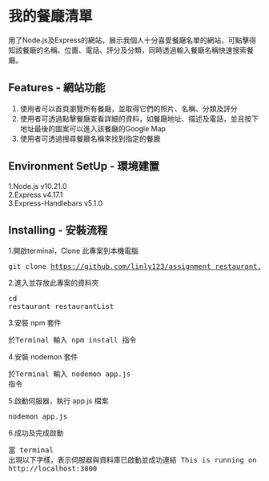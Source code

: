 我的餐廰清單
====
用了Node.js及Express的網站，展示我個人十分喜愛餐廰名單的網站，可點擊得知該餐廰的名稱、位置、電話、評分及分類，同時透過輸入餐廰名稱快速搜索餐廰。

Features - 網站功能
----
1. 使用者可以首頁瀏覽所有餐廰，並取得它們的照片、名稱、分類及評分
2. 使用者可透過點擊餐廰查看詳細的資料，如餐廰地址、描述及電話，並且按下地址最後的圖案可以進入該餐廰的Google Map
3. 使用者可透過搜尋餐廳名稱來找到指定的餐廳

Environment SetUp - 環境建置
----
1.Node.js v10.21.0<br>2.Express v4.17.1<br>3.Express-Handlebars v5.1.0

Installing - 安裝流程
----
1.開啟terminal，Clone 此專案到本機電腦<br><pre>git clone https://github.com/linly123/assignment_restaurant.git</pre>
  
2.進入並存放此專案的資料夾<br><pre>cd restaurant_restaurantList</pre>
  
3.安裝 npm 套件<br><pre>於Terminal 輸入 npm install 指令</pre>

4.安裝 nodemon 套件<br><pre>於Terminal 輸入 nodemon app.js 指令</pre>

5.啟動伺服器，執行 app.js 檔案<br><pre>nodemon app.js</pre>

6.成功及完成啟動<br><pre>當 terminal 出現以下字樣，表示伺服器與資料庫已啟動並成功連結
This is running on http://localhost:3000</pre>
